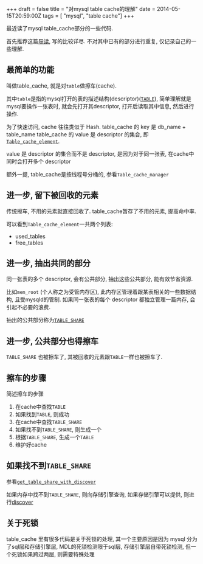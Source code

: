 +++
draft = false
title = "对mysql table cache的理解"
date = 2014-05-15T20:59:00Z
tags = [ "mysql", "table cache"]
+++

最近读了mysql table_cache部分的一些代码.

首先推荐这篇[导读](http://blog.sina.com.cn/s/blog_4673e60301010r5u.html), 写的比较详尽. 不对其中已有的部分进行重复, 仅记录自己的一些理解.

最简单的功能
---

叫做table_cache, 就是对`table`做擦车(cache). 

其中`table`是指的mysql打开的表的描述结构(descriptor)([`TABLE`](http://osxr.org/mysql/source/sql/table.h#0974)),  简单理解就是mysql要操作一张表时, 就会先打开其descriptor, 打开后读取其中信息, 然后进行操作.

为了快速访问, cache 往往类似于 Hash. table_cache 的 key 是
    db_name + table_name
table_cache 的 value 是 descriptor 的集合, 即 [`Table_cache_element`](http://osxr.org/mysql/source/sql/table_cache.h#0208). 

value 是 descriptor 的集合而不是 descriptor, 是因为对于同一张表, 在cache中同时会打开多个 descriptor

额外一提, table_cache是按线程号分桶的, 参看`Table_cache_manager`

进一步, 留下被回收的元素
---

传统擦车, 不用的元素就直接回收了. table_cache暂存了不用的元素, 提高命中率. 

可以看到`Table_cache_element`一共两个列表:

* used_tables
* free_tables

进一步, 抽出共同的部分
---

同一张表的多个 descriptor, 会有公共部分, 抽出这些公共部分, 能有效节省资源. 

比如`mem_root` (个人称之为受管内存区), 此内存区管理着跟某表相关的一些数据结构, 且受mysqld的管制. 如果同一张表的每个 descriptor 都独立管理一篇内存, 会引起不必要的浪费.

抽出的公共部分称为[`TABLE_SHARE`](http://osxr.org/mysql/source/sql/table.h#0584)

进一步, 公共部分也得擦车
---

`TABLE_SHARE` 也被擦车了, 其被回收的元素跟`TABLE`一样也被擦车了.

擦车的步骤
---

简述擦车的步骤

1. 在cache中查找`TABLE`
2. 如果找到`TABLE`, 则成功
3. 在cache中查找`TABLE_SHARE`
4. 如果找不到`TABLE_SHARE`, 则生成一个
5. 根据`TABLE_SHARE`, 生成一个`TABLE`
6. 维护好cache

如果找不到`TABLE_SHARE`
---

参看[`get_table_share_with_discover`](http://osxr.org/mysql/ident?_i=get_table_share_with_discover)

如果内存中找不到`TABLE_SHARE`, 则向存储引擎查询, 如果存储引擎可以提供, 则进行[discover](http://osxr.org/mysql/ident?_i=recover_from_failed_open)

关于死锁
---

table_cache 里有很多代码是关于死锁的处理, 其一个主要原因是因为 mysql 分为了sql层和存储引擎层, MDL的死锁检测限于sql层, 存储引擎层自带死锁检测, 但一个死锁如果跨过两层, 则需要特殊处理

